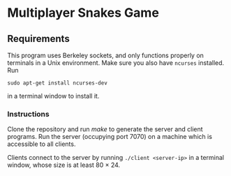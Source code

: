 # Multiplayer Snakes Game

## Requirements
This program uses Berkeley sockets, and only functions properly on terminals in a Unix environment. Make sure you also have `ncurses` installed. Run 

```
sudo apt-get install ncurses-dev
```	 
in a terminal window to install it.

### Instructions
Clone the repository and run *make* to generate the server and client programs. Run the server (occupying port 7070) on a machine which is accessible to all clients. 

Clients connect to the server by running `./client <server-ip>` in a terminal window, whose size is at least 80 × 24. 
